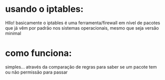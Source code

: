 # usando o iptables:

Hllo! basicamente o iptables é uma ferramenta/firewall em nível de pacotes que já vêm por padrão nos sistemas operacionais, mesmo que seja versão minimal

# como funciona:

simples... através da comparação de regras para saber se um pacote tem ou não permissão para passar

